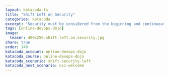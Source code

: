 ```yaml
---
layout: katacoda-fs
title: "Shift Left on Security"
categories: katacoda
excerpt: "Security must be considered from the beginning and continuously assessed."
tags: [online-devops-dojo]
image:
  teaser: 400x250.shift.left.on.security.jpg
share: true
order: 140
katacoda_account: online-devops-dojo
katacoda_course: online-devops-dojo
katacoda_scenario: shift-security-left
katacoda_next_scenario: os1-welcome
---
```


<script src="//katacoda.com/embed.js"></script>
<div id="katacoda-scenario-1"
    data-katacoda-id="{{ page.katacoda_account }}/courses/{{ page.katacoda_course }}/{{ page.katacoda_scenario }}"
    data-katacoda-ctatext="Continue Online DevOps Dojo"
    data-katacoda-ctaurl="{{ site.url }}/katacoda/{{ page.katacoda_next_scenario }}"
    data-katacoda-color="004d7f"
    data-katacoda-font="GTWalsheimProRegular"
    data-katacoda-fontheader="GTWalsheimProBold"
    style="height: calc(100vh); width: (100% - 68px); padding-top: 55px;"></div>
<br>
